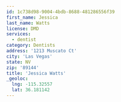 ```yaml
---
id: 1c738d98-9004-4bdb-8688-481286556f39
first_name: Jessica
last_name: Watts
license: DMD
services:
  - dentist
category: Dentists
address: '1213 Muscato Ct'
city: 'Las Vegas'
state: NV
zip: '89144'
title: 'Jessica Watts'
_geoloc:
  lng: -115.32557
  lat: 36.181142
---
```

